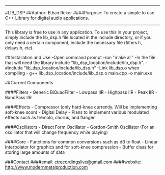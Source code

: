 **********************
#LIB_DSP
##Author: Ethan Reker
####Purpose: To create a simple to use C++ Library for digital audio applications.
**********************

This library is free to use in any application.  To use this in your project, simply
include the lib_dsp.h file located in the include directory, or if you only need a certain
component, include the necessary file (filters.h, delays.h, etc).

##Installation and Use
	-Open command prompt
	-run "make all"
	-In the file that will need the library include "lib_dsp_location/include/lib_dsp.h".
	- #include "lib_dsp_location/include/lib_dsp.h"
	-Link lib_dsp.o when compiling
	- g++ lib_dsp_location/include/lib_dsp.o main.cpp -o main.exe

##Current Components

####Filters
	- Generic BiQuadFilter
	- Lowpass IIR 
	- Highpass IIR
	- Peak IIR
	- BandPass IIR

####Effects
	- Compressor (only hard-knee currently. Will be implementing soft-knee soon)
	- Digital Delay
	- Plans to implement various modulated effects such as tremolo, chorus, and flanger
	
####Oscillators
	- Direct Form Oscillator
	- Gordon-Smith Oscillator (For an oscillator that will change frequency while playing)
	
####Core
	- Functions for common conversions such as dB to float
	- Linear Interpolator for graphics and for soft-knee compression
	- Buffer class for storing large amounts of data

###Contact
####email: ctrecordingslive@gmail.com
####website: http://www.modernmetalproduction.com
